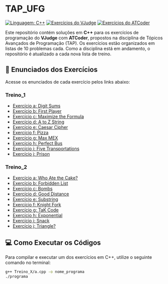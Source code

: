 # TAP_UFG

[![Linguagem: C++](https://img.shields.io/badge/language-C++-00599C)](https://isocpp.org/) [![Exercícios do VJudge](https://img.shields.io/badge/VJudge-Exercícios-brightgreen)](https://vjudge.net/) [![Exercícios do ATCoder](https://img.shields.io/badge/ATCoder-Exercícios-orange)](https://atcoder.jp/home)

Este repositório contém soluções em **C++** para os exercícios de programação do **VJudge** com **ATCoder**, propostos na disciplina de Tópicos Avançados de Programação (TAP). Os exercícios estão organizados em listas de 10 problemas cada. Como a disciplina está em andamento, o repositório é atualizado a cada nova lista de treino.

## 🔗 Enunciados dos Exercícios

Acesse os enunciados de cada exercício pelos links abaixo:

### Treino_1

- [Exercício a: Digit Sums](https://atcoder.jp/contests/abc101/tasks/abc101_b?lang=en)
- [Exercício b: First Player](https://atcoder.jp/contests/abc304/tasks/abc304_a?lang=en)
- [Exercício c: Maximize the Formula](https://atcoder.jp/contests/abc110/tasks/abc110_a?lang=en)
- [Exercício d: A to Z String](https://atcoder.jp/contests/abc053/tasks/abc053_b?lang=en)
- [Exercício e: Caesar Cipher](https://atcoder.jp/contests/abc232/tasks/abc232_b?lang=en)
- [Exercício f: Pizza](https://atcoder.jp/contests/abc238/tasks/abc238_b?lang=en)
- [Exercício g: Max MEX](https://atcoder.jp/contests/abc290/tasks/abc290_c?lang=en)
- [Exercício h: Perfect Bus](https://atcoder.jp/contests/abc339/tasks/abc339_c?lang=en)
- [Exercício i: Five Transportations](https://atcoder.jp/contests/abc123/tasks/abc123_c?lang=en)
- [Exercício j: Prison](https://atcoder.jp/contests/abc127/tasks/abc127_c?lang=en)

### Treino_2

- [Exercício a: Who Ate the Cake?](https://atcoder.jp/contests/abc355/tasks/abc355_a?lang=en)
- [Exercício b: Forbidden List](https://atcoder.jp/contests/abc170/tasks/abc170_c?lang=en)
- [Exercício c: Bombs](https://atcoder.jp/contests/abc295/tasks/abc295_b?lang=en)
- [Exercício d: Good Distance](https://atcoder.jp/contests/abc133/tasks/abc133_b?lang=en)
- [Exercício e: Substring](https://atcoder.jp/contests/abc177/tasks/abc177_b?lang=en)
- [Exercício f: Knight Fork](https://atcoder.jp/contests/abc239/tasks/abc239_c?lang=en)
- [Exercício g: TaK Code](https://atcoder.jp/contests/abc312/tasks/abc312_b?lang=en)
- [Exercício h: Exponential](https://atcoder.jp/contests/abc097/tasks/abc097_b?lang=en)
- [Exercício i: Snack](https://atcoder.jp/contests/abc148/tasks/abc148_c?lang=en)
- [Exercício j: Triangle?](https://atcoder.jp/contests/abc224/tasks/abc224_c?lang=en)

## 💻 Como Executar os Códigos

Para compilar e executar um dos exercícios em C++, utilize o seguinte comando no terminal:

```bash
g++ Treino_X/a.cpp -o nome_programa
./programa
